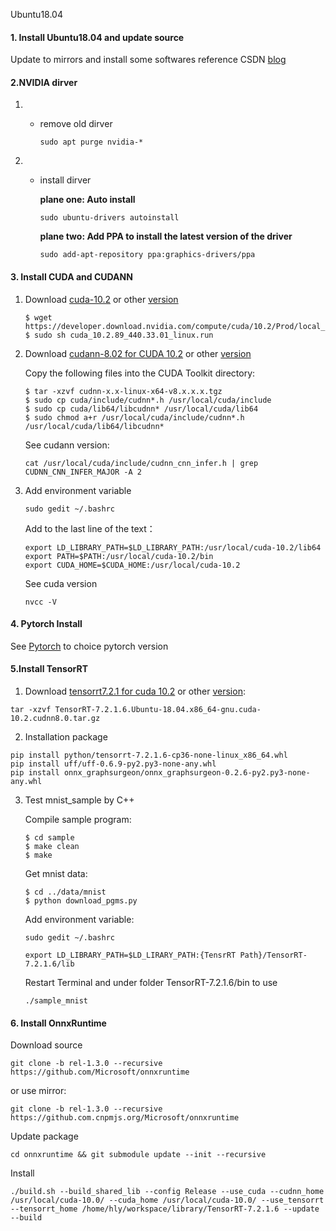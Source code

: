 Ubuntu18.04

#### 1. Install Ubuntu18.04 and update source

Update to mirrors and install some softwares reference CSDN  [blog](https://blog.csdn.net/hymanjack/article/details/80285400)

#### 2.NVIDIA dirver

1. - remove old dirver

     ```
     sudo apt purge nvidia-*
     ```

2. - install dirver

     **plane one: Auto install**

     ```
     sudo ubuntu-drivers autoinstall
     ```

     **plane two: Add PPA to install the latest version of the driver**

     ```
     sudo add-apt-repository ppa:graphics-drivers/ppa
     ```

#### 3. Install CUDA and CUDANN

1. Download [cuda-10.2](https://developer.nvidia.com/cuda-10.2-download-archive?target_os=Linux&target_arch=x86_64&target_distro=Ubuntu&target_version=1604&target_type=runfilelocal) or other [version](https://developer.nvidia.com/cuda-toolkit-archive) 

   ```
   $ wget https://developer.download.nvidia.com/compute/cuda/10.2/Prod/local_installers/cuda_10.2.89_440.33.01_linux.run
   $ sudo sh cuda_10.2.89_440.33.01_linux.run
   ```

2. Download [cudann-8.02 for CUDA 10.2](https://developer.nvidia.com/compute/machine-learning/cudnn/secure/8.0.2.39/10.2_20200724/cudnn-10.2-linux-x64-v8.0.2.39.tgz) or other [version](https://developer.nvidia.com/rdp/cudnn-archive)

   Copy the following files into the CUDA Toolkit directory:

   ```
   $ tar -xzvf cudnn-x.x-linux-x64-v8.x.x.x.tgz
   $ sudo cp cuda/include/cudnn*.h /usr/local/cuda/include
   $ sudo cp cuda/lib64/libcudnn* /usr/local/cuda/lib64
   $ sudo chmod a+r /usr/local/cuda/include/cudnn*.h /usr/local/cuda/lib64/libcudnn*
   ```
   
   See cudann version:
   
   ```
   cat /usr/local/cuda/include/cudnn_cnn_infer.h | grep CUDNN_CNN_INFER_MAJOR -A 2
   ```

3. Add environment variable

   ```
   sudo gedit ~/.bashrc
   ```

   Add to the last line of the text：

   ```
   export LD_LIBRARY_PATH=$LD_LIBRARY_PATH:/usr/local/cuda-10.2/lib64
   export PATH=$PATH:/usr/local/cuda-10.2/bin
   export CUDA_HOME=$CUDA_HOME:/usr/local/cuda-10.2
   ```

   See cuda version

   ```
   nvcc -V
   ```

#### 4. Pytorch Install

See [Pytorch](https://pytorch.org/get-started/locally/) to choice pytorch version

#### 5.Install TensorRT

1. Download [tensorrt7.2.1 for cuda 10.2](https://developer.nvidia.com/compute/machine-learning/tensorrt/secure/7.2.1/tars/TensorRT-7.2.1.6.Ubuntu-18.04.x86_64-gnu.cuda-10.2.cudnn8.0.tar.gz) or other [version](https://developer.nvidia.com/nvidia-tensorrt-7x-download):

```
tar -xzvf TensorRT-7.2.1.6.Ubuntu-18.04.x86_64-gnu.cuda-10.2.cudnn8.0.tar.gz
```

2. Installation package

```
pip install python/tensorrt-7.2.1.6-cp36-none-linux_x86_64.whl 
pip install uff/uff-0.6.9-py2.py3-none-any.whl
pip install onnx_graphsurgeon/onnx_graphsurgeon-0.2.6-py2.py3-none-any.whl 
```

 3. Test mnist_sample by C++

    Compile sample program:

    ```
    $ cd sample
    $ make clean
    $ make
    ```

    Get mnist data:

    ```
    $ cd ../data/mnist
    $ python download_pgms.py
    ```

    Add environment variable:

    ```
    sudo gedit ~/.bashrc
    ```

    ```
    export LD_LIBRARY_PATH=$LD_LIRARY_PATH:{TensrRT Path}/TensorRT-7.2.1.6/lib
    ```

    Restart Terminal and under folder TensorRT-7.2.1.6/bin to use

    ```
    ./sample_mnist
    ```

#### 6. Install OnnxRuntime

Download source

```
git clone -b rel-1.3.0 --recursive https://github.com/Microsoft/onnxruntime
```

or use mirror:

```
git clone -b rel-1.3.0 --recursive https://github.com.cnpmjs.org/Microsoft/onnxruntime
```

Update package

```
cd onnxruntime && git submodule update --init --recursive
```

Install

```
./build.sh --build_shared_lib --config Release --use_cuda --cudnn_home /usr/local/cuda-10.0/ --cuda_home /usr/local/cuda-10.0/ --use_tensorrt --tensorrt_home /home/hly/workspace/library/TensorRT-7.2.1.6 --update --build
```

